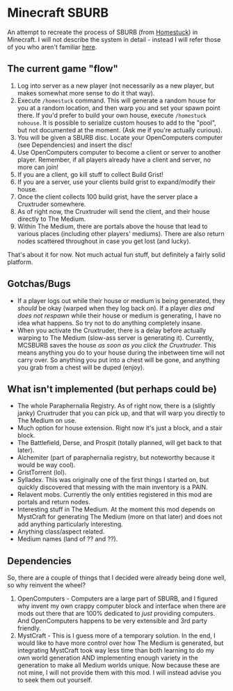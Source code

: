 Minecraft SBURB
===============
An attempt to recreate the process of SBURB (from [Homestuck](http://mspaintadventures.com/)) in Minecraft.
I will not describe the system in detail - instead I will refer those of you who aren't familiar
[here](http://mspaintadventures.wikia.com/wiki/Sburb).

The current game "flow"
-----------------------
1. Log into server as a new player (not necessarily as a new player, but makes somewhat more sense to do it that way).
2. Execute `/homestuck` command. This will generate a random house for you at a random location, and then warp you and set your spawn point there. If you'd prefer to build your own house, execute `/homestuck nohouse`. It is possible to serialize custom houses to add to the "pool", but not documented at the moment. (Ask me if you're actually curious). 
3. You will be given a SBURB disc. Locate your OpenComputers computer (see Dependencies) and insert the disc!
4. Use OpenComputers computer to become a client or server to another player. Remember, if all players already have a client and server, no more can join!
5. If you are a client, go kill stuff to collect Build Grist!
6. If you are a server, use your clients build grist to expand/modify their house.
7. Once the client collects 100 build grist, have the server place a Cruxtruder somewhere.
8. As of right now, the Cruxtruder will send the client, and their house directly to The Medium.
9. Within The Medium, there are portals above the house that lead to various places (including other players' mediums). There are also return nodes scattered throughout in case you get lost (and lucky).

That's about it for now. Not much actual fun stuff, but definitely a fairly solid platform.

Gotchas/Bugs
------------
* If a player logs out while their house or medium is being generated, they _should_ be okay (warped when they log back on). If a player _dies and does not respawn_ while their house or medium is generating, I have no idea what happens. So try not to do anything completely insane.
* When you activate the Cruxtruder, there is a delay before actually warping to The Medium (slow-ass server is generating it). Currently, MCSBURB saves the house _as soon as you click the Cruxtruder_. This means anything you do to your house during the inbetween time will not carry over. So anything you put into a chest will be gone, and anything you grab from a chest will be duped (enjoy).

What isn't implemented (but perhaps could be)
---------------------------------------------
* The whole Paraphernalia Registry. As of right now, there is a (slightly janky) Cruxtruder that you can pick up, and that will warp you directly to The Medium on use.
* Much option for house extension. Right now it's just a block, and a stair block.
* The Battlefield, Derse, and Prospit (totally planned, will get back to that later).
* Alchemiter (part of paraphernalia registry, but noteworthy because it would be way cool).
* GristTorrent (lol).
* Sylladex. This was originally one of the first things I started on, but quickly discovered that messing with the main inventory is a PAIN.
* Relavent mobs. Currently the only entities registered in this mod are portals and return nodes.
* Interesting stuff in The Medium. At the moment this mod depends on MystCraft for generating The Medium (more on that later) and does not add anything particularly interesting.
* Anything class/aspect related.
* Medium names (land of ?? and ??).

Dependencies
------------
So, there are a couple of things that I decided were already being done well, so why reinvent the wheel?
1. OpenComputers - Computers are a large part of SBURB, and I figured why invent my own crappy computer block and interface when there are mods out there that are 100% dedicated to _just_ providing computers. And OpenComputers happens to be very extensible and 3rd party friendly.
2. MystCraft - This is I guess more of a temporary solution. In the end, I would like to have more control over how The Medium is generated, but integrating MystCraft took way less time than both learning to do my own world generation AND implementing enough variety in the generation to make all Medium worlds unique.
Now because these are not mine, I will not provide them with this mod. I will instead advise you to seek them out yourself.
